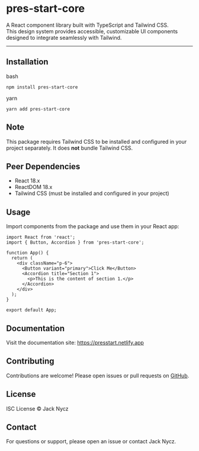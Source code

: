 # pres-start-core

A React component library built with TypeScript and Tailwind CSS.  
This design system provides accessible, customizable UI components designed to integrate seamlessly with Tailwind.

---

## Installation
bash
```
npm install pres-start-core
```
yarn
```
yarn add pres-start-core
```
## Note

This package requires Tailwind CSS to be installed and configured in your project separately. It does **not** bundle Tailwind CSS.

## Peer Dependencies

- React 18.x  
- ReactDOM 18.x  
- Tailwind CSS (must be installed and configured in your project)  

## Usage

Import components from the package and use them in your React app:

```
import React from 'react';
import { Button, Accordion } from 'pres-start-core';

function App() {
  return (
    <div className="p-6">
      <Button variant="primary">Click Me</Button>
      <Accordion title="Section 1">
        <p>This is the content of section 1.</p>
      </Accordion>
    </div>
  );
}

export default App;
```

## Documentation
Visit the documentation site: https://presstart.netlify.app

## Contributing
Contributions are welcome! Please open issues or pull requests on [GitHub](https://github.com/jacknycz/pres_start/tree/main/packages/pres-start-core).

## License
ISC License © Jack Nycz

## Contact
For questions or support, please open an issue or contact Jack Nycz.
